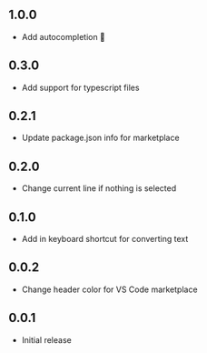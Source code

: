 ## 1.0.0
- Add autocompletion 💪

## 0.3.0
- Add support for typescript files

## 0.2.1
- Update package.json info for marketplace

## 0.2.0
- Change current line if nothing is selected

## 0.1.0
- Add in keyboard shortcut for converting text

## 0.0.2
- Change header color for VS Code marketplace

## 0.0.1
- Initial release